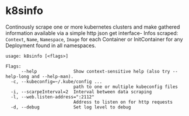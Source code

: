 # k8sinfo

Continously scrape one or more kubernetes clusters and make gathered information available via a simple http json get interface-
Infos scraped: `Context`, `Name`, `Namespace`, `Image` for each Container or InitContainer for any Deployment found in all namespaces.

```console
usage: k8sinfo [<flags>]

Flags:
      --help              Show context-sensitive help (also try --help-long and --help-man).
  -c, --kubeconfig=~/.kube/config ...
                          path to one or multiple kubeconfig files
  -i, --scarpeInterval=2  Interval between data scraping
  -l, --web.listen-address=":2112"
                          Address to listen on for http requests
  -d, --debug             Set log level to debug
  ```
